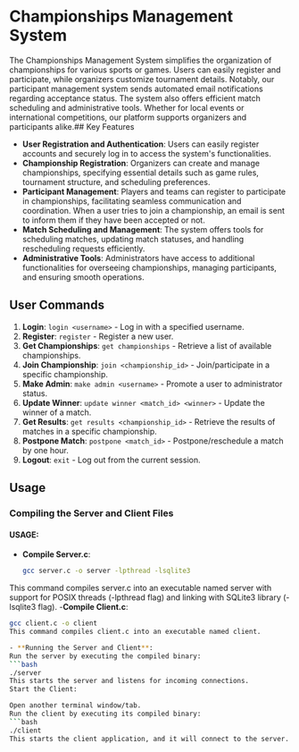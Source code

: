 # Championships Management System

The Championships Management System simplifies the organization of championships for various sports or games. Users can easily register and participate, while organizers customize tournament details. Notably, our participant management system sends automated email notifications regarding acceptance status. The system also offers efficient match scheduling and administrative tools. Whether for local events or international competitions, our platform supports organizers and participants alike.## Key Features

- **User Registration and Authentication**: Users can easily register accounts and securely log in to access the system's functionalities.
- **Championship Registration**: Organizers can create and manage championships, specifying essential details such as game rules, tournament structure, and scheduling preferences.
- **Participant Management**: Players and teams can register to participate in championships, facilitating seamless communication and coordination. When a user tries to join a championship, an email is sent to inform them if they have been accepted or not.
- **Match Scheduling and Management**: The system offers tools for scheduling matches, updating match statuses, and handling rescheduling requests efficiently.
- **Administrative Tools**: Administrators have access to additional functionalities for overseeing championships, managing participants, and ensuring smooth operations.


## User Commands

1. **Login**: `login <username>` - Log in with a specified username.
2. **Register**: `register` - Register a new user.
3. **Get Championships**: `get championships` - Retrieve a list of available championships.
4. **Join Championship**: `join <championship_id>` - Join/participate in a specific championship.
5. **Make Admin**: `make admin <username>` - Promote a user to administrator status.
6. **Update Winner**: `update winner <match_id> <winner>` - Update the winner of a match.
7. **Get Results**: `get results <championship_id>` - Retrieve the results of matches in a specific championship.
8. **Postpone Match**: `postpone <match_id>` - Postpone/reschedule a match by one hour.
9. **Logout**: `exit` - Log out from the current session.

## Usage

### Compiling the Server and Client Files

#### USAGE:

- **Compile Server.c**:

  ```bash
  gcc server.c -o server -lpthread -lsqlite3
This command compiles server.c into an executable named server with support for POSIX threads (-lpthread flag) and linking with SQLite3 library (-lsqlite3 flag).
-**Compile Client.c**:
```bash
gcc client.c -o client
This command compiles client.c into an executable named client.

- **Running the Server and Client**:
Run the server by executing the compiled binary:
```bash
./server
This starts the server and listens for incoming connections.
Start the Client:

Open another terminal window/tab.
Run the client by executing its compiled binary:
```bash
./client
This starts the client application, and it will connect to the server.

